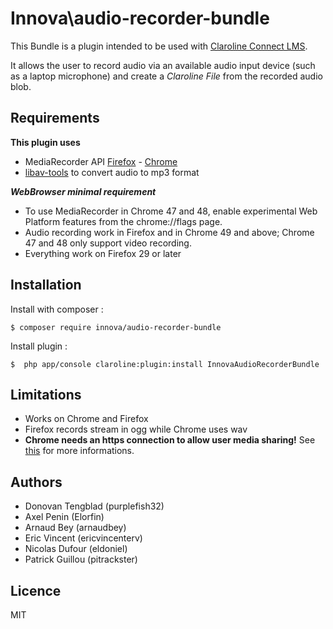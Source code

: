 # Innova\audio-recorder-bundle

This Bundle is a plugin intended to be used with [Claroline Connect LMS](https://github.com/claroline/Claroline).

It allows the user to record audio via an available audio input device (such as a laptop microphone) and create a *Claroline File* from the recorded audio blob.


## Requirements

**This plugin uses**
- MediaRecorder API [Firefox](https://developer.mozilla.org/en-US/docs/Web/API/MediaRecorder_API) - [Chrome](https://developers.google.com/web/updates/2016/01/mediarecorder)
- [libav-tools](https://libav.org/) to convert audio to mp3 format


***WebBrowser minimal requirement***

- To use MediaRecorder in Chrome 47 and 48, enable experimental Web Platform features from the chrome://flags page.
- Audio recording work in Firefox and in Chrome 49 and above; Chrome 47 and 48 only support video recording.
- Everything work on Firefox 29 or later

## Installation

Install with composer :
```
$ composer require innova/audio-recorder-bundle
```

Install plugin :
```
$  php app/console claroline:plugin:install InnovaAudioRecorderBundle
```


## Limitations

- Works on Chrome and Firefox
- Firefox records stream in ogg while Chrome uses wav
- **Chrome needs an https connection to allow user media sharing!** See [this](https://sites.google.com/a/chromium.org/dev/Home/chromium-security/deprecating-powerful-features-on-insecure-origins) for more informations.


## Authors

* Donovan Tengblad (purplefish32)
* Axel Penin (Elorfin)
* Arnaud Bey (arnaudbey)
* Eric Vincent (ericvincenterv)
* Nicolas Dufour (eldoniel)
* Patrick Guillou (pitrackster)

## Licence

MIT
